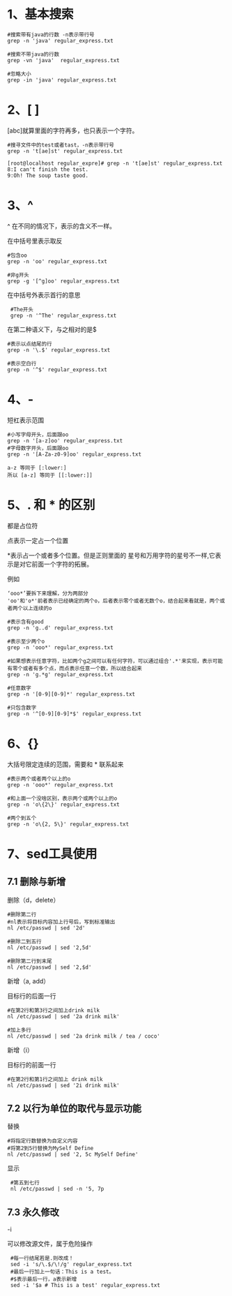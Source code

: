 # 1、基本搜索

```
#搜索带有java的行数 -n表示带行号
grep -n 'java' regular_express.txt

#搜索不带java的行数
grep -vn 'java'  regular_express.txt

#忽略大小
grep -in 'java' regular_express.txt
```



# 2、[ ] 

[abc]就算里面的字符再多，也只表示一个字符。

```
#搜寻文件中的test或者tast，-n表示带行号
grep -n 't[ae]st' regular_express.txt

[root@localhost regular_expre]# grep -n 't[ae]st' regular_express.txt 
8:I can't finish the test.
9:Oh! The soup taste good.

```

# 3、^

^ 在不同的情况下，表示的含义不一样。

在中括号里表示取反

```
#包含oo
grep -n 'oo' regular_express.txt

#非g开头
grep -g '[^g]oo' regular_express.txt
```

在中括号外表示首行的意思

```
 #The开头
 grep -n '^The' regular_express.txt
```

在第二种语义下，与之相对的是$

```
#表示以点结尾的行
grep -n '\.$' regular_express.txt

#表示空白行
grep -n '^$' regular_express.txt
```



# 4、-

短杠表示范围

```
#小写字母开头，后面跟oo
grep -n '[a-z]oo' regular_express.txt
#字母数字开头，后面跟oo
grep -n '[A-Za-z0-9]oo' regular_express.txt
```

```
a-z 等同于 [:lower:]
所以 [a-z] 等同于 [[:lower:]]
```

# 5、. 和 * 的区别

都是占位符

点表示一定占一个位置

*表示占一个或者多个位置。但是正则里面的 星号和万用字符的星号不一样,它表示是对它前面一个字符的拓展。

例如

```
‘ooo*’要拆下来理解，分为两部分
'oo'和'o*'前者表示已经确定的两个o，后者表示零个或者无数个o，结合起来看就是，两个或者两个以上连续的o
```



```
#表示含有good
grep -n 'g..d' regular_express.txt

#表示至少两个o
grep -n 'ooo*' regular_express.txt

#如果想表示任意字符，比如两个g之间可以有任何字符，可以通过组合'.*'来实现，表示可能有零个或者有多个点，而点表示任意一个数，所以结合起来
grep -n 'g.*g' regular_express.txt

#任意数字
grep -n '[0-9][0-9]*' regular_express.txt

#只包含数字
grep -n '^[0-9][0-9]*$' regular_express.txt
```

# 6、{}

大括号限定连续的范围，需要和 * 联系起来

```
#表示两个或者两个以上的o
grep -n 'ooo*' regular_express.txt

#和上面一个没啥区别，表示两个或两个以上的o
grep -n 'o\{2\}' regular_express.txt

#两个到五个
grep -n 'o\{2, 5\}' regular_express.txt
```

# 7、sed工具使用

## 7.1 删除与新增

删除（d，delete）

```
#删除第二行
#nl表示将目标内容加上行号后，写到标准输出
nl /etc/passwd | sed '2d'

#删除二到五行
nl /etc/passwd | sed '2,5d'

#删除第二行到末尾
nl /etc/passwd | sed '2,$d'
```

新增（a, add）

目标行的后面一行

```
#在第2行和第3行之间加上drink milk
nl /etc/passwd | sed '2a drink milk'

#加上多行
nl /etc/passwd | sed '2a drink milk / tea / coco'
```

新增（i）

目标行的前面一行

```
#在第2行和第1行之间加上 drink milk
nl /etc/passwd | sed '2i drink milk'
```

## 7.2 以行为单位的取代与显示功能

替换

```
#将指定行数替换为自定义内容
#将第2到5行替换为MySelf Define
nl /etc/passwd | sed '2, 5c MySelf Define'
```

显示

```
 #第五到七行
 nl /etc/passwd | sed -n '5, 7p
```

## 7.3 永久修改

-i

可以修改源文件，属于危险操作

```
 #每一行结尾若是.则改成！
 sed -i 's/\.$/\!/g' regular_express.txt
 #最后一行加上一句话：This is a test。
 #$表示最后一行，a表示新增
 sed -i '$a # This is a test' regular_express.txt 
```

